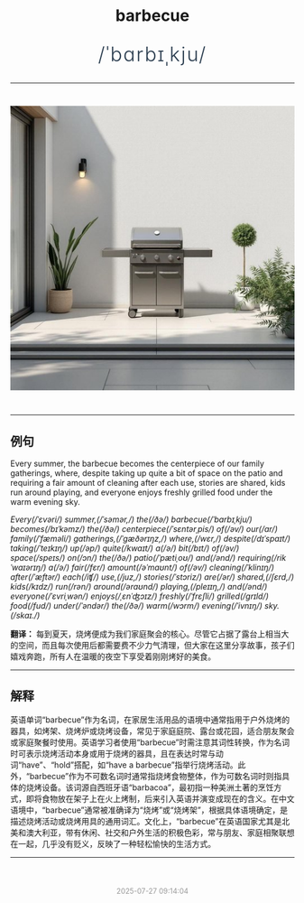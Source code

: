 <div align="center">

# barbecue

<div style="margin: 30px 0;">
<h1 style="font-size: 2.5em; font-weight: 300; letter-spacing: 2px; margin: 0; color: #2c3e50;">
/ˈbɑrbɪˌkju/
</h1>
</div>

</div>

---

<div align="center" style="margin: 40px 0;">

![barbecue](images/barbecue.png)

</div>

---

## 例句

Every summer, the barbecue becomes the centerpiece of our family gatherings, where, despite taking up quite a bit of space on the patio and requiring a fair amount of cleaning after each use, stories are shared, kids run around playing, and everyone enjoys freshly grilled food under the warm evening sky.

*Every(/ˈɛvəri/) summer,(/ˈsəmər,/) the(/ðə/) barbecue(/ˈbɑrbɪˌkju/) becomes(/bɪˈkəmz/) the(/ðə/) centerpiece(/ˈsɛntərˌpis/) of(/əv/) our(/ɑr/) family(/ˈfæməli/) gatherings,(/ˈgæðərɪŋz,/) where,(/wɛr,/) despite(/dɪˈspaɪt/) taking(/ˈteɪkɪŋ/) up(/əp/) quite(/kwaɪt/) a(/ə/) bit(/bɪt/) of(/əv/) space(/speɪs/) on(/ɔn/) the(/ðə/) patio(/ˈpætiˌoʊ/) and(/ənd/) requiring(/rikˈwaɪərɪŋ/) a(/ə/) fair(/fɛr/) amount(/əˈmaʊnt/) of(/əv/) cleaning(/ˈklinɪŋ/) after(/ˈæftər/) each(/iʧ/) use,(/juz,/) stories(/ˈstɔriz/) are(/ər/) shared,(/ʃɛrd,/) kids(/kɪdz/) run(/rən/) around(/əraʊnd/) playing,(/pleɪɪŋ,/) and(/ənd/) everyone(/ˈɛvriˌwən/) enjoys(/ˌɛnˈʤɔɪz/) freshly(/ˈfrɛʃli/) grilled(/grɪld/) food(/fud/) under(/ˈəndər/) the(/ðə/) warm(/wɔrm/) evening(/ˈivnɪŋ/) sky.(/skaɪ./)*

**翻译：** 每到夏天，烧烤便成为我们家庭聚会的核心。尽管它占据了露台上相当大的空间，而且每次使用后都需要费不少力气清理，但大家在这里分享故事，孩子们嬉戏奔跑，所有人在温暖的夜空下享受着刚刚烤好的美食。

---

## 解释

英语单词“barbecue”作为名词，在家居生活用品的语境中通常指用于户外烧烤的器具，如烤架、烧烤炉或烧烤设备，常见于家庭庭院、露台或花园，适合朋友聚会或家庭聚餐时使用。英语学习者使用“barbecue”时需注意其词性转换，作为名词时可表示烧烤活动本身或用于烧烤的器具，且在表达时常与动词“have”、“hold”搭配，如“have a barbecue”指举行烧烤活动。此外，“barbecue”作为不可数名词时通常指烧烤食物整体，作为可数名词时则指具体的烧烤设备。该词源自西班牙语“barbacoa”，最初指一种美洲土著的烹饪方式，即将食物放在架子上在火上烤制，后来引入英语并演变成现在的含义。在中文语境中，“barbecue”通常被准确译为“烧烤”或“烧烤架”，根据具体语境确定，是描述烧烤活动或烧烤用具的通用词汇。文化上，“barbecue”在英语国家尤其是北美和澳大利亚，带有休闲、社交和户外生活的积极色彩，常与朋友、家庭相聚联想在一起，几乎没有贬义，反映了一种轻松愉快的生活方式。


---

<div align="center" style="margin-top: 50px;">
<small style="color: #999; font-size: 0.9em;">2025-07-27 09:14:04</small>
</div>
